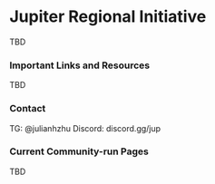 # Jupiter Regional Initiative

TBD

### Important Links and Resources

TBD

### Contact

TG: @julianhzhu
Discord: discord.gg/jup

### Current Community-run Pages

TBD
